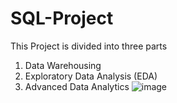 # SQL-Project
This Project is divided into three parts
1) Data Warehousing
2) Exploratory Data Analysis (EDA)
3) Advanced Data Analytics
   ![image](https://github.com/user-attachments/assets/596acce4-4c41-4a89-8a9b-b8de646bdfc7)
